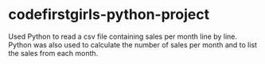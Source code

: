 # codefirstgirls-python-project
Used Python to read a csv file containing sales per month line by line. Python was also used to calculate the number of sales per month and to list the sales from each month.
